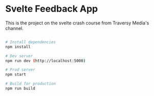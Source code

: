 # Svelte Feedback App

This is the project on the svelte crash course from Traversy Media's channel.

```bash

# Install dependencies
npm install

# Dev server
npm run dev (http://localhost:5000)

# Prod server
npm start

# Build for production
npm run build
```
